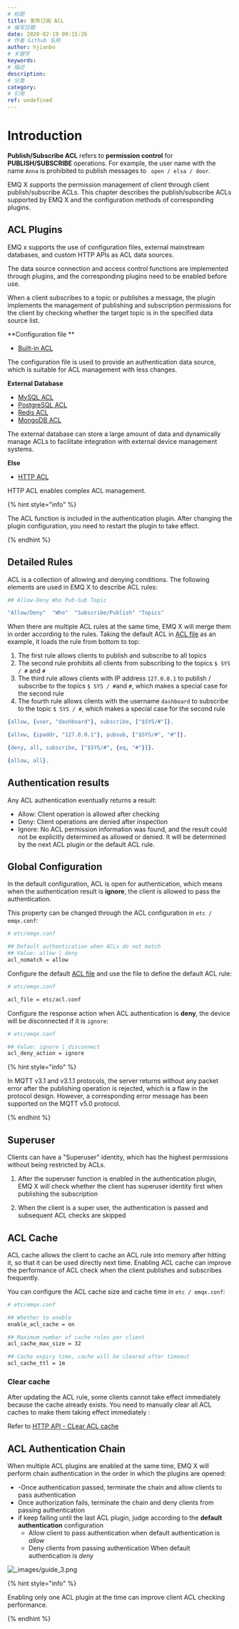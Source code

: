 ```yaml
---
# 标题
title: 发布订阅 ACL
# 编写日期
date: 2020-02-19 09:15:26
# 作者 Github 名称
author: hjianbo
# 关键字
keywords:
# 描述
description:
# 分类
category: 
# 引用
ref: undefined
---
```


# Introduction

**Publish/Subscribe ACL** refers to **permission control**  for  **PUBLISH/SUBSCRIBE** operations. For example, the user name with the name `Anna` is prohibited to publish messages to ` open / elsa / door`.

EMQ X supports the permission management of client through client publish/subscribe ACLs. This chapter describes the publish/subscribe ACLs supported by EMQ X and the configuration methods of corresponding plugins.


## ACL Plugins

EMQ x supports the use of configuration files, external mainstream databases, and custom HTTP APIs as ACL data sources.

The data source connection and access control functions are implemented through plugins, and the corresponding plugins need to be enabled before use.

When a client subscribes to a topic or publishes a message, the plugin implements the management of publishing and subscription permissions for the client by checking whether the target topic is in the specified data source list.



**Configuration file **

* [Built-in ACL](./acl-file.md)

The configuration file is used to provide an authentication data source, which is suitable for ACL management with less changes.



**External Database**

* [MySQL ACL](./acl-mysql.md)
* [PostgreSQL ACL](./acl-postgres.md)
* [Redis ACL](./acl-redis.md)
* [MongoDB ACL](./acl-mongodb.md)

The external database can store a large amount of data and dynamically manage ACLs to facilitate integration with external device management systems.



**Else**

* [HTTP ACL](./acl-http.md)

HTTP ACL enables complex ACL management.



{% hint style="info" %} 

The ACL function is included in the authentication plugin. After changing the plugin configuration, you need to restart the plugin to take effect.

{% endhint %}




## Detailed Rules

ACL is a collection of allowing and denying conditions. The following elements are used in EMQ X to describe ACL rules:

```bash
## Allow-Deny Who Pub-Sub Topic

"Allow/Deny"  "Who"  "Subscribe/Publish" "Topics"
```

When there are multiple ACL rules at the same time, EMQ X will merge them in order according to the rules. Taking the default ACL in [ACL file](./acl-file.md) as an example, it loads the rule from bottom to top:

1. The first rule allows clients to publish and subscribe to all topics
2. The second rule prohibits all clients from subscribing to the topics `$ SYS / #` and `#`
3. The third rule allows clients with IP address `127.0.0.1` to publish / subscribe to the topics ` $ SYS / # `and ` # `, which makes a special case for the second rule
4. The fourth rule allows clients with the username `dashboard` to subscribe to the topic ` $ SYS / # `, which makes a special case for the second rule

```erlang
{allow, {user, "dashboard"}, subscribe, ["$SYS/#"]}.

{allow, {ipaddr, "127.0.0.1"}, pubsub, ["$SYS/#", "#"]}.

{deny, all, subscribe, ["$SYS/#", {eq, "#"}]}.

{allow, all}.
```



## Authentication results

Any  ACL authentication eventually returns a result:

- Allow: Client operation is allowed after checking
- Deny: Client operations are denied after inspection
- Ignore: No ACL permission information was found, and the result could not be explicitly determined as allowed or denied. It will be determined by the next ACL plugin or the default ACL rule.



## Global Configuration

In the default configuration, ACL is open for authentication, which means when the authentication result is **ignore**, the client is allowed to pass the authentication.

This property can be changed through the ACL configuration in `etc / emqx.conf`:

```bash
# etc/emqx.conf

## Default authentication when ACLs do not match
## Value: allow | deny
acl_nomatch = allow
```

Configure the default  [ACL file](./acl-file.md) and use the file to define the default ACL rule:

```bash
# etc/emqx.conf

acl_file = etc/acl.conf
```

Configure the response action when ACL authentication is  **deny**, the device will be disconnected if it is `ignore`:

```bash
# etc/emqx.conf

## Value: ignore | disconnect
acl_deny_action = ignore
```

{% hint style="info" %}

In MQTT v3.1 and v3.1.1 protocols, the server returns without any packet error after the publishing operation is rejected, which is a flaw in the protocol design. However, a corresponding error message has been supported on the MQTT v5.0 protocol.

{% endhint %}


## Superuser

Clients can have a "Superuser" identity, which has the highest permissions without being restricted by ACLs.

1. After the superuser function is enabled in the authentication plugin, EMQ X will check whether the client  has superuser identity first when publishing the subscription

2. When the client is a super user, the authentication is passed and subsequent ACL checks are skipped


## ACL Cache

ACL cache allows the client to cache an ACL rule into memory after hitting it, so that it can be used directly next time. Enabling ACL cache can improve the performance of ACL check when the client publishes and subscribes frequently.

You can configure the ACL cache size and cache time in `etc / emqx.conf`:

```bash
# etc/emqx.conf

## Whether to enable
enable_acl_cache = on

## Maximum number of cache rules per client
acl_cache_max_size = 32

## Cache expiry time, cache will be cleared after timeout
acl_cache_ttl = 1m
```


### Clear cache

After updating the ACL rule, some clients cannot take effect immediately because the cache already exists. You need to manually clear all ACL caches to make them taking effect immediately :

Refer to [HTTP API - CLear ACL cache](http-api.md#endpoint-get-acl-cache)


## ACL Authentication Chain

When multiple ACL plugins are enabled at the same time, EMQ X will perform chain authentication in the order in which the plugins are opened:
- -Once authentication passed, terminate the chain and allow clients to pass authentication
- Once authorization fails, terminate the chain and deny clients from passing authentication
- if keep failing until the last ACL plugin, judge according to the **default authentication** configuration
  - Allow client to pass authentication when default authentication is *allow*
  - Deny clients from passing authentication When default authentication is *deny*


![_images/guide_3.png](assets/guide_3.png)

<!-- replace -->

{% hint style="info" %} 

Enabling only one ACL plugin at the time can improve client ACL checking performance.

{% endhint %}


